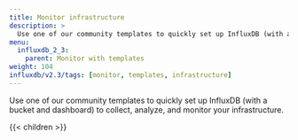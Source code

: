 ```yaml
---
title: Monitor infrastructure
description: >
  Use one of our community templates to quickly set up InfluxDB (with a bucket and dashboard) to collect, analyze, and monitor your infrastructure.
menu:
  influxdb_2_3:
    parent: Monitor with templates
weight: 104
influxdb/v2.3/tags: [monitor, templates, infrastructure]
---
```


Use one of our community templates to quickly set up InfluxDB (with a bucket and dashboard) to collect, analyze, and monitor your infrastructure.

{{< children >}}

